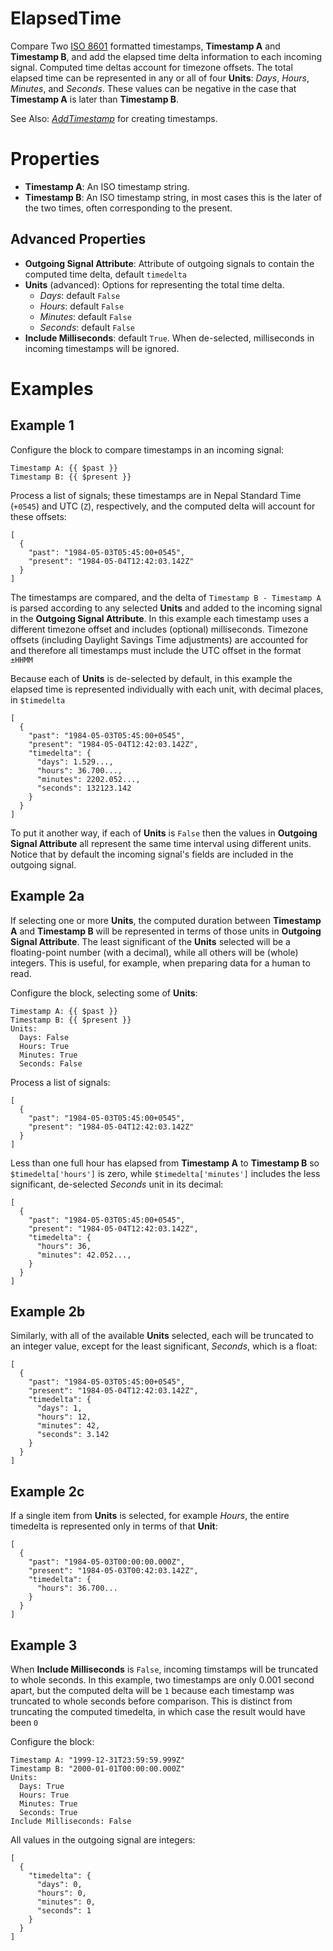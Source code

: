 ElapsedTime
===
Compare Two [ISO 8601](https://en.wikipedia.org/wiki/ISO_8601) formatted timestamps, **Timestamp A** and **Timestamp B**, and add the elapsed time delta information to each incoming signal. Computed time deltas account for timezone offsets. The total elapsed time can be represented in any or all of four **Units**: *Days*, *Hours*, *Minutes*, and *Seconds*. These values can be negative in the case that **Timestamp A** is later than **Timestamp B**.

See Also: [*AddTimestamp*](https://blocks.n.io/AddTimestamp) for creating timestamps.

Properties
===
- **Timestamp A**: An ISO timestamp string.
- **Timestamp B**: An ISO timestamp string, in most cases this is the later of the two times, often corresponding to the present.

Advanced Properties
---
- **Outgoing Signal Attribute**: Attribute of outgoing signals to contain the computed time delta, default `timedelta`
- **Units** (advanced): Options for representing the total time delta.
  - *Days*: default `False`
  - *Hours*: default `False`
  - *Minutes*: default `False`
  - *Seconds*: default `False`
- **Include Milliseconds**: default `True`. When de-selected, milliseconds in incoming timestamps will be ignored.

Examples
===

Example 1
---
Configure the block to compare timestamps in an incoming signal:

```
Timestamp A: {{ $past }}
Timestamp B: {{ $present }}
```

Process a list of signals; these timestamps are in Nepal Standard Time (`+0545`) and UTC (`Z`), respectively, and the computed delta will account for these offsets:

```
[
  {
    "past": "1984-05-03T05:45:00+0545",
    "present": "1984-05-04T12:42:03.142Z"
  }
]
```

The timestamps are compared, and the delta of `Timestamp B - Timestamp A` is parsed according to any selected **Units** and added to the incoming signal in the **Outgoing Signal Attribute**. In this example each timestamp uses a different timezone offset and includes (optional) milliseconds. Timezone offsets (including Daylight Savings Time adjustments) are accounted for and therefore all timestamps must include the UTC offset in the format `±HHMM`

Because each of **Units** is de-selected by default, in this example the elapsed time is represented individually with each unit, with decimal places, in `$timedelta`

```
[
  {
    "past": "1984-05-03T05:45:00+0545",
    "present": "1984-05-04T12:42:03.142Z",
    "timedelta": {
      "days": 1.529...,
      "hours": 36.700...,
      "minutes": 2202.052...,
      "seconds": 132123.142
    }
  }
]
```

To put it another way, if each of **Units** is `False` then the values in **Outgoing Signal Attribute** all represent the same time interval using different units. Notice that by default the incoming signal's fields are included in the outgoing signal.

Example 2a
---

If selecting one or more **Units**, the computed duration between **Timestamp A** and **Timestamp B** will be represented in terms of those units in **Outgoing Signal Attribute**. The least significant of the **Units** selected will be a floating-point number (with a decimal), while all others will be (whole) integers. This is useful, for example, when preparing data for a human to read.

Configure the block, selecting some of **Units**:

```
Timestamp A: {{ $past }}
Timestamp B: {{ $present }}
Units:
  Days: False
  Hours: True
  Minutes: True
  Seconds: False
```

Process a list of signals:

```
[
  {
    "past": "1984-05-03T05:45:00+0545",
    "present": "1984-05-04T12:42:03.142Z"
  }
]
```

Less than one full hour has elapsed from **Timestamp A** to **Timestamp B** so `$timedelta['hours']` is zero, while `$timedelta['minutes']` includes the less significant, de-selected *Seconds* unit in its decimal:

```
[
  {
    "past": "1984-05-03T05:45:00+0545",
    "present": "1984-05-04T12:42:03.142Z",
    "timedelta": {
      "hours": 36,
      "minutes": 42.052...,
    }
  }
]
```

Example 2b
---

Similarly, with all of the available **Units** selected, each will be truncated to an integer value, except for the least significant, *Seconds*, which is a float:

```
[
  {
    "past": "1984-05-03T05:45:00+0545",
    "present": "1984-05-04T12:42:03.142Z",
    "timedelta": {
      "days": 1,
      "hours": 12,
      "minutes": 42,
      "seconds": 3.142
    }
  }
]
```

Example 2c
---

If a single item from **Units** is selected, for example *Hours*, the entire timedelta is represented only in terms of that **Unit**:

```
[
  {
    "past": "1984-05-03T00:00:00.000Z",
    "present": "1984-05-03T00:42:03.142Z",
    "timedelta": {
      "hours": 36.700...
    }
  }
]
```

Example 3
---

When **Include Milliseconds** is `False`, incoming timstamps will be truncated to whole seconds. In this example, two timestamps are only 0.001 second apart, but the computed delta will be `1` because each timestamp was truncated to whole seconds before comparison. This is distinct from truncating the computed timedelta, in which case the result would have been `0`

Configure the block:

```
Timestamp A: "1999-12-31T23:59:59.999Z"
Timestamp B: "2000-01-01T00:00:00.000Z"
Units:
  Days: True
  Hours: True
  Minutes: True
  Seconds: True
Include Milliseconds: False
```

All values in the outgoing signal are integers:

```
[
  {
    "timedelta": {
      "days": 0,
      "hours": 0,
      "minutes": 0,
      "seconds": 1
    }
  }
]
```
